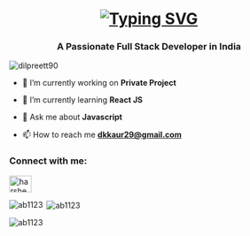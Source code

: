 

### <h1 align="center">[![Typing SVG](https://readme-typing-svg.demolab.com/?lines=Hello,+I+am+Dilpreet+Kaur+👋)](https://git.io/typing-svg)</h1>
<h3 align="center">A Passionate Full Stack Developer in India</h3>

<p align="left"> <img src="https://komarev.com/ghpvc/?username=dilpreett90&label=Profile%20views&color=0e75b6&style=flat" alt="dilpreett90" /> </p>

- 🔭 I’m currently working on **Private Project**

- 🌱 I’m currently learning **React JS**

- 💬 Ask me about **Javascript**

- 📫 How to reach me **dkkaur29@gmail.com**

<h3 align="left">Connect with me:</h3>
<p align="left">
<a href="https://www.linkedin.com/in/dilpreet-kaur-3a4a6522b/" target="blank"><img align="center" src="https://raw.githubusercontent.com/rahuldkjain/github-profile-readme-generator/master/src/images/icons/Social/linkedin.svg" alt="harshee87066663" height="30" width="40" /></a>
</p>


<p><img align="left" src="https://github-readme-stats.vercel.app/api/top-langs?username=dilpreett90&show_icons=true&locale=en&layout=compact" alt="ab1123" /></p>

<p>&nbsp;<img align="center" src="https://github-readme-stats.vercel.app/api?username=dilpreett90&show_icons=true&locale=en" alt="ab1123" /></p>

<p><img align="center" src="https://github-readme-streak-stats.herokuapp.com/?user=dilpreett90&" alt="ab1123" /></p>
